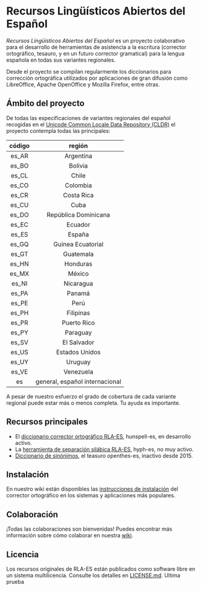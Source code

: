 # Recursos Lingüísticos Abiertos del Español

_Recursos Lingüísticos Abiertos del Español_ es un proyecto colaborativo para el desarrollo de herramientas de asistencia a la escritura (corrector ortográfico, tesauro, y en un futuro corrector gramatical) para la lengua española en todas sus variantes regionales.

Desde el proyecto se compilan regularmente los diccionarios para corrección ortográfica utilizados por aplicaciones de gran difusión como LibreOffice, Apache OpenOffice y Mozilla Firefox, entre otras.

## Ámbito del proyecto

De todas las especificaciones de variantes regionales del español recogidas en el  [Unicode Common Locale Data Repository (CLDR)](http://cldr.unicode.org/) el proyecto contempla todas las principales:

| código | región  |
|:----:|:---:|
| es_AR | Argentina |
| es_BO | Bolivia |
| es_CL | Chile |
| es_CO | Colombia |
| es_CR | Costa Rica|
| es_CU | Cuba |
| es_DO | República Dominicana |
| es_EC | Ecuador |
| es_ES | España |
| es_GQ | Guinea Ecuatorial |
| es_GT | Guatemala |  
| es_HN | Honduras |
| es_MX | México |
| es_NI | Nicaragua |  
| es_PA | Panamá |
| es_PE | Perú |
| es_PH | Filipinas |  
| es_PR | Puerto Rico |  
| es_PY | Paraguay |
| es_SV | El Salvador |  
| es_US | Estados Unidos |
| es_UY | Uruguay |
| es_VE | Venezuela |
| es |  general, español internacional |

A pesar de nuestro esfuerzo el grado de cobertura de cada variante regional puede estar más o menos completa. Tu ayuda es importante.

## Recursos principales

- El [diccionario corrector ortográfico RLA-ES](https://github.com/sbosio/rla-es/tree/master/ortograf), hunspell-es, en desarrollo activo.
- La [herramienta de separación silábica RLA-ES](https://github.com/sbosio/rla-es/tree/master/separacion), hyph-es, no muy activo.
- [Diccionario de sinónimos](https://github.com/sbosio/rla-es/tree/master/sinonimos), el teasuro openthes-es, inactivo desde 2015.

## Instalación

En nuestro wiki están disponibles las [instrucciones de instalación](https://github.com/sbosio/rla-es/wiki/C%C3%B3mo-instalar-el-diccionario-corrector-ortogr%C3%A1fico) del corrector ortográfico en los sistemas y aplicaciones más populares.

## Colaboración

¡Todas las colaboraciones son bienvenidas!
Puedes encontrar más información sobre cómo colaborar en nuestra [wiki](https://github.com/sbosio/rla-es/wiki).

## Licencia

Los recursos originales de RLA-ES están publicados como software libre en un sistema multilicencia. Consulte los detalles en [LICENSE.md](LICENSE.md).
Ultima prueba

